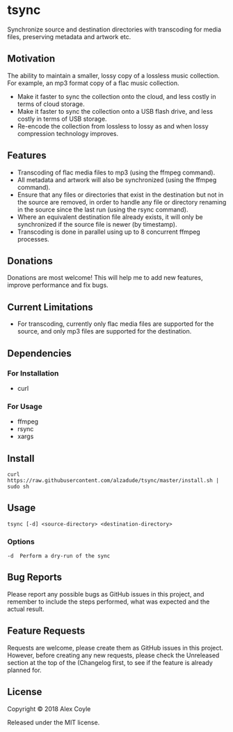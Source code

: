 # tsync

Synchronize source and destination directories with transcoding for media files, preserving metadata and artwork etc.

## Motivation

The ability to maintain a smaller, lossy copy of a lossless music collection. For example, an mp3 format copy of a flac music collection.

- Make it faster to sync the collection onto the cloud, and less costly in terms of cloud storage.
- Make it faster to sync the collection onto a USB flash drive, and less costly in terms of USB storage.
- Re-encode the collection from lossless to lossy as and when lossy compression technology improves.

## Features

- Transcoding of flac media files to mp3 (using the ffmpeg command).
- All metadata and artwork will also be synchronized (using the ffmpeg command).
- Ensure that any files or directories that exist in the destination but not in the source are removed, in order to handle any file or directory renaming in the source since the last run (using the rsync command).
- Where an equivalent destination file already exists, it will only be synchronized if the source file is newer (by timestamp).
- Transcoding is done in parallel using up to 8 concurrent ffmpeg processes.

## Donations

Donations are most welcome! This will help me to add new features, improve performance and fix bugs.

## Current Limitations

- For transcoding, currently only flac media files are supported for the source, and only mp3 files are supported for the destination.

## Dependencies

### For Installation

- curl

### For Usage

- ffmpeg
- rsync
- xargs

## Install
```
curl https://raw.githubusercontent.com/alzadude/tsync/master/install.sh | sudo sh
```

## Usage
```
tsync [-d] <source-directory> <destination-directory>
```
### Options
```
-d  Perform a dry-run of the sync
```
## Bug Reports
Please report any possible bugs as GitHub issues in this project, and remember to include the steps performed, what was expected and the actual result.

## Feature Requests
Requests are welcome, please create them as GitHub issues in this project. However, before creating any new requests, please check the Unreleased section at the top of the (Changelog first, to see if the feature is already planned for.

## License

Copyright © 2018 Alex Coyle

Released under the MIT license.
